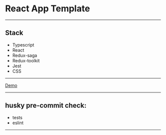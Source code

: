# React App Template

---

## Stack

- Typescript
- React
- Redux-saga
- Redux-toolkit
- Jest
- CSS

---

[Demo](https://sden4.github.io/template/)

---

## husky pre-commit check:

- tests
- eslint

---
